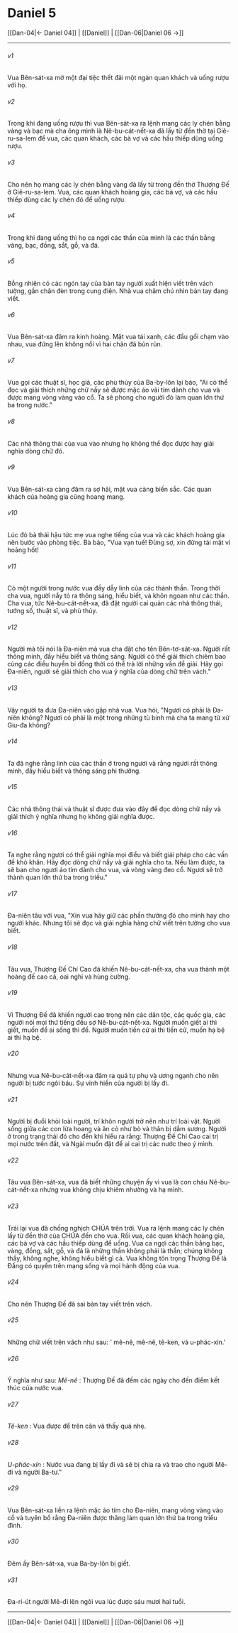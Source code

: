 # Daniel 5

[[Dan-04|← Daniel 04]] | [[Daniel]] | [[Dan-06|Daniel 06 →]]
***



###### v1 
Vua Bên-sát-xa mở một đại tiệc thết đãi một ngàn quan khách và uống rượu với họ. 

###### v2 
Trong khi đang uống rượu thì vua Bên-sát-xa ra lệnh mang các ly chén bằng vàng và bạc mà cha ông mình là Nê-bu-cát-nết-xa đã lấy từ đền thờ tại Giê-ru-sa-lem để vua, các quan khách, các bà vợ và các hầu thiếp dùng uống rượu. 

###### v3 
Cho nên họ mang các ly chén bằng vàng đã lấy từ trong đền thờ Thượng Đế ở Giê-ru-sa-lem. Vua, các quan khách hoàng gia, các bà vợ, và các hầu thiếp dùng các ly chén đó để uống rượu. 

###### v4 
Trong khi đang uống thì họ ca ngợi các thần của mình là các thần bằng vàng, bạc, đồng, sắt, gỗ, và đá. 

###### v5 
Bỗng nhiên có các ngón tay của bàn tay người xuất hiện viết trên vách tường, gần chân đèn trong cung điện. Nhà vua chăm chú nhìn bàn tay đang viết. 

###### v6 
Vua Bên-sát-xa đâm ra kinh hoàng. Mặt vua tái xanh, các đầu gối chạm vào nhau, vua đứng lên không nổi vì hai chân đã bủn rủn. 

###### v7 
Vua gọi các thuật sĩ, học giả, các phù thủy của Ba-by-lôn lại bảo, "Ai có thể đọc và giải thích những chữ nầy sẽ được mặc áo vải tím dành cho vua và được mang vòng vàng vào cổ. Ta sẽ phong cho người đó làm quan lớn thứ ba trong nước." 

###### v8 
Các nhà thông thái của vua vào nhưng họ không thể đọc được hay giải nghĩa dòng chữ đó. 

###### v9 
Vua Bên-sát-xa càng đâm ra sợ hãi, mặt vua càng biến sắc. Các quan khách của hoàng gia cũng hoang mang. 

###### v10 
Lúc đó bà thái hậu tức mẹ vua nghe tiếng của vua và các khách hoàng gia nên bước vào phòng tiệc. Bà bảo, "Vua vạn tuế! Đừng sợ, xin đừng tái mặt vì hoảng hốt! 

###### v11 
Có một người trong nước vua đầy dẫy linh của các thánh thần. Trong thời cha vua, người nầy tỏ ra thông sáng, hiểu biết, và khôn ngoan như các thần. Cha vua, tức Nê-bu-cát-nết-xa, đã đặt người cai quản các nhà thông thái, tướng số, thuật sĩ, và phù thủy. 

###### v12 
Người mà tôi nói là Đa-niên mà vua cha đặt cho tên Bên-tơ-sát-xa. Người rất thông minh, đầy hiểu biết và thông sáng. Người có thể giải thích chiêm bao cùng các điều huyền bí đồng thời có thể trả lời những vấn đề giải. Hãy gọi Đa-niên, người sẽ giải thích cho vua ý nghĩa của dòng chữ trên vách." 

###### v13 
Vậy người ta đưa Đa-niên vào gặp nhà vua. Vua hỏi, "Ngươi có phải là Đa-niên không? Ngươi có phải là một trong những tù binh mà cha ta mang từ xứ Giu-đa không? 

###### v14 
Ta đã nghe rằng linh của các thần ở trong ngươi và rằng ngươi rất thông minh, đầy hiểu biết và thông sáng phi thường. 

###### v15 
Các nhà thông thái và thuật sĩ được đưa vào đây để đọc dòng chữ nầy và giải thích ý nghĩa nhưng họ không giải nghĩa được. 

###### v16 
Ta nghe rằng ngươi có thể giải nghĩa mọi điều và biết giải pháp cho các vấn đề khó khăn. Hãy đọc dòng chữ nầy và giải nghĩa cho ta. Nếu làm được, ta sẽ ban cho ngươi áo tím dành cho vua, và vòng vàng đeo cổ. Ngươi sẽ trở thành quan lớn thứ ba trong triều." 

###### v17 
Đa-niên tâu với vua, "Xin vua hãy giữ các phần thưởng đó cho mình hay cho người khác. Nhưng tôi sẽ đọc và giải nghĩa hàng chữ viết trên tường cho vua biết. 

###### v18 
Tâu vua, Thượng Đế Chí Cao đã khiến Nê-bu-cát-nết-xa, cha vua thành một hoàng đế cao cả, oai nghi và hùng cường. 

###### v19 
Vì Thượng Đế đã khiến người cao trọng nên các dân tộc, các quốc gia, các người nói mọi thứ tiếng đều sợ Nê-bu-cát-nết-xa. Người muốn giết ai thì giết, muốn để ai sống thì để. Người muốn tiến cử ai thì tiến cử, muốn hạ bệ ai thì hạ bệ. 

###### v20 
Nhưng vua Nê-bu-cát-nết-xa đâm ra quá tự phụ và ương ngạnh cho nên người bị tước ngôi báu. Sự vinh hiển của người bị lấy đi. 

###### v21 
Người bị đuổi khỏi loài người, trí khôn người trở nên như trí loài vật. Người sống giữa các con lừa hoang và ăn cỏ như bò và thân bị dầm sương. Người ở trong trạng thái đó cho đến khi hiểu ra rằng: Thượng Đế Chí Cao cai trị mọi nước trên đất, và Ngài muốn đặt để ai cai trị các nước theo ý mình. 

###### v22 
Tâu vua Bên-sát-xa, vua đã biết những chuyện ấy vì vua là con cháu Nê-bu-cát-nết-xa nhưng vua không chịu khiêm nhường và hạ mình. 

###### v23 
Trái lại vua đã chống nghịch CHÚA trên trời. Vua ra lệnh mang các ly chén lấy từ đền thờ của CHÚA đến cho vua. Rồi vua, các quan khách hoàng gia, các bà vợ và các hầu thiếp dùng để uống. Vua ca ngợi các thần bằng bạc, vàng, đồng, sắt, gỗ, và đá là những thần không phải là thần; chúng không thấy, không nghe, không hiểu biết gì cả. Vua không tôn trọng Thượng Đế là Đấng có quyền trên mạng sống và mọi hành động của vua. 

###### v24 
Cho nên Thượng Đế đã sai bàn tay viết trên vách. 

###### v25 
Những chữ viết trên vách như sau: ' mê-nê, mê-nê, tê-ken, và u-phác-xin.' 

###### v26 
Ý nghĩa như sau: _Mê-nê_ : Thượng Đế đã đếm các ngày cho đến điểm kết thúc của nước vua. 

###### v27 
_Tê-ken_ : Vua được để trên cân và thấy quá nhẹ. 

###### v28 
_U-phác-xin_ : Nước vua đang bị lấy đi và sẽ bị chia ra và trao cho người Mê-đi và người Ba-tư." 

###### v29 
Vua Bên-sát-xa liền ra lệnh mặc áo tím cho Đa-niên, mang vòng vàng vào cổ và tuyên bố rằng Đa-niên được thăng làm quan lớn thứ ba trong triều đình. 

###### v30 
Đêm ấy Bên-sát-xa, vua Ba-by-lôn bị giết. 

###### v31 
Đa-ri-út người Mê-đi lên ngôi vua lúc được sáu mươi hai tuổi.

***
[[Dan-04|← Daniel 04]] | [[Daniel]] | [[Dan-06|Daniel 06 →]]
